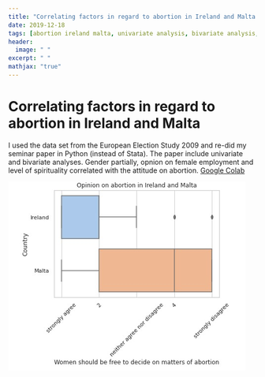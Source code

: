 ```yaml
---
title: "Correlating factors in regard to abortion in Ireland and Malta "
date: 2019-12-18
tags: [abortion ireland malta, univariate analysis, bivariate analysis, european election study, data analysis, python, pandas, scipy, seaborn, numpy]
header:
  image: " "
excerpt: " "
mathjax: "true"
---
```


# Correlating factors in regard to abortion in Ireland and Malta
I used the data set from the European Election Study 2009 and re-did my seminar paper in Python (instead of Stata). The paper include univariate and bivariate analyses. Gender partially, opnion on female employment and level of spirituality correlated with the attitude on abortion.
[Google Colab](https://colab.research.google.com/drive/1nP1LMGnopQn001h89Kvc9Dxe3at-HazR)

![Screenshot](../img/abortion.jpg)

